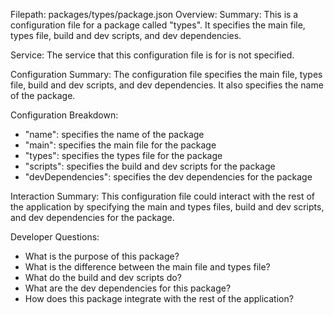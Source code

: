 Filepath: packages/types/package.json
Overview: Summary:
This is a configuration file for a package called "types". It specifies the main file, types file, build and dev scripts, and dev dependencies.

Service:
The service that this configuration file is for is not specified.

Configuration Summary:
The configuration file specifies the main file, types file, build and dev scripts, and dev dependencies. It also specifies the name of the package.

Configuration Breakdown:
- "name": specifies the name of the package
- "main": specifies the main file for the package
- "types": specifies the types file for the package
- "scripts": specifies the build and dev scripts for the package
- "devDependencies": specifies the dev dependencies for the package

Interaction Summary:
This configuration file could interact with the rest of the application by specifying the main and types files, build and dev scripts, and dev dependencies for the package.

Developer Questions:
- What is the purpose of this package?
- What is the difference between the main file and types file?
- What do the build and dev scripts do?
- What are the dev dependencies for this package?
- How does this package integrate with the rest of the application?

